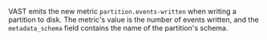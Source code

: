 VAST emits the new metric `partition.events-written` when writing a partition to
disk. The metric's value is the number of events written, and the
`metadata_schema` field contains the name of the partition's schema.
